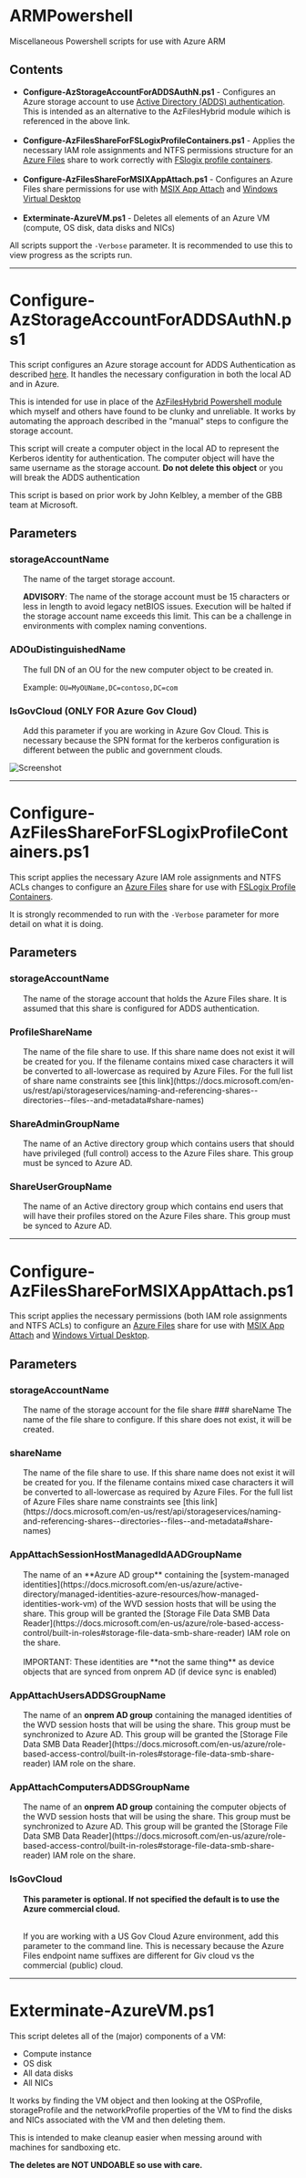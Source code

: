 # ARMPowershell
Miscellaneous Powershell scripts for use with Azure ARM

## Contents


* **Configure-AzStorageAccountForADDSAuthN.ps1** - Configures an Azure storage account to use [Active Directory (ADDS) authentication](https://docs.microsoft.com/en-us/azure/storage/files/storage-files-identity-auth-active-directory-enable).  This is intended as an alternative to the AzFilesHybrid module wihich is referenced in the above link.<br><br>
* **Configure-AzFilesShareForFSLogixProfileContainers.ps1** - Applies the necessary IAM role assignments and NTFS permissions structure for an [Azure Files](https://azure.microsoft.com/en-us/services/storage/files/) share to work correctly with [FSlogix profile containers](https://docs.microsoft.com/en-us/azure/virtual-desktop/fslogix-containers-azure-files).<br><br>
* **Configure-AzFilesShareForMSIXAppAttach.ps1** - Configures an Azure Files share permissions for use with [MSIX App Attach](https://docs.microsoft.com/en-us/azure/virtual-desktop/what-is-app-attach) and [Windows Virtual Desktop](https://azure.microsoft.com/en-us/services/virtual-desktop/)<br><br>
* **Exterminate-AzureVM.ps1** - Deletes all elements of an Azure VM (compute, OS disk, data disks and NICs)


All scripts support the `-Verbose` parameter.  It is recommended to use this to view progress as the scripts run.

---

# Configure-AzStorageAccountForADDSAuthN.ps1


This script configures an Azure storage account for ADDS Authentication as described [here](https://docs.microsoft.com/en-us/azure/storage/files/storage-files-identity-auth-active-directory-enable).  It handles the necessary configuration in both the local AD and in Azure.

This is intended for use in place of the [AzFilesHybrid Powershell module](https://github.com/Azure-Samples/azure-files-samples/releases) which myself and others have found to be clunky and unreliable.  It works by automating the approach described in the "manual" steps to configure the storage account.

This script will create a computer object in the local AD to represent the Kerberos identity for authentication.  The computer object will have the same username as the storage account.  **Do not delete this object** or you will break the ADDS authentication

This script is based on prior work by John Kelbley, a member of the GBB team at Microsoft.

## **Parameters**

### **storageAccountName**

<ul>The name of the target storage account.  

**ADVISORY**: The name of the storage account must be 15 characters or less in length to avoid legacy netBIOS issues.  Execution will be halted if the storage account name exceeds this limit.  This can be a challenge in environments with complex naming conventions.
</ul>


### **ADOuDistinguishedName**
<ul>
The full DN of an OU for the new computer object to be created in.

Example: `OU=MyOUName,DC=contoso,DC=com`
</ul>

### **IsGovCloud** (ONLY FOR Azure Gov Cloud)
<ul>
Add this parameter if you are working in Azure Gov Cloud.  This is necessary because the SPN format for the kerberos configuration is different between the public and government clouds.
</ul>

![Screenshot](https://github.com/hooverken/ARMPowershell/blob/main/Configure-AzFilesForADDSAuthNScreenshot.PNG)

---

# Configure-AzFilesShareForFSLogixProfileContainers.ps1

This script applies the necessary Azure IAM role assignments and NTFS ACLs changes to configure an [Azure Files](https://azure.microsoft.com/en-us/services/storage/files/) share for use with [FSLogix Profile Containers](https://docs.microsoft.com/en-us/azure/virtual-desktop/create-file-share). 

It is strongly recommended to run with the `-Verbose` parameter for more detail on what it is doing.

## Parameters

### **storageAccountName**
<ul>
The name of the storage account that holds the Azure Files share.  It is assumed that this share is configured for ADDS authentication.
</ul>

### **ProfileShareName**

<ul>The name of the file share to use.  If this share name does not exist it will be created for you.  If the filename contains mixed case characters it will be converted to all-lowercase as required by Azure Files.  For the full list of share name constraints see [this link](https://docs.microsoft.com/en-us/rest/api/storageservices/naming-and-referencing-shares--directories--files--and-metadata#share-names)
</ul>

### **ShareAdminGroupName**
<ul>The name of an Active directory group which contains users that should have privileged (full control) access to the Azure Files share.  This group must be synced to Azure AD.</ul>

### **ShareUserGroupName**
<ul>The name of an Active directory group which contains end users that will have their profiles stored on the Azure Files share.  This group must be synced to Azure AD.</ul>


---

# Configure-AzFilesShareForMSIXAppAttach.ps1

This script applies the necessary permissions (both IAM role assignments and NTFS ACLs) to configure an [Azure Files](https://azure.microsoft.com/en-us/services/storage/files/) share for use with [MSIX App Attach](https://docs.microsoft.com/en-us/azure/virtual-desktop/what-is-app-attach) and [Windows Virtual Desktop](https://azure.microsoft.com/en-us/services/virtual-desktop/).

## Parameters

### storageAccountName
<ul>The name of the storage account for the file share
### shareName
The name of the file share to configure.  If this share does not exist, it will be created.
</ul>


### **shareName**

<ul>The name of the file share to use.  If this share name does not exist it will be created for you.  If the filename contains mixed case characters it will be converted to all-lowercase as required by Azure Files.  For the full list of Azure Files share name constraints see [this link](https://docs.microsoft.com/en-us/rest/api/storageservices/naming-and-referencing-shares--directories--files--and-metadata#share-names)
</ul>

### **AppAttachSessionHostManagedIdAADGroupName**
<ul>The name of an **Azure AD group** containing the [system-managed identities](https://docs.microsoft.com/en-us/azure/active-directory/managed-identities-azure-resources/how-managed-identities-work-vm) of the WVD session hosts that will be using the share.  This group will be granted the [Storage File Data SMB Data Reader](https://docs.microsoft.com/en-us/azure/role-based-access-control/built-in-roles#storage-file-data-smb-share-reader) IAM role on the share.<br><br>
IMPORTANT:  These identities are **not the same thing** as device objects that are synced from onprem AD (if device sync is enabled)
</ul>

### **AppAttachUsersADDSGroupName**
<ul>The name of an <b>onprem AD group</b> containing the managed identities of the WVD session hosts that will be using the share.  This group must be synchronized to Azure AD.  This group will be granted the [Storage File Data SMB Data Reader](https://docs.microsoft.com/en-us/azure/role-based-access-control/built-in-roles#storage-file-data-smb-share-reader) IAM role on the share.
</ul>

### **AppAttachComputersADDSGroupName**
<ul>The name of an <b>onprem AD group</b> containing the computer objects of the WVD session hosts that will be using the share.  This group must be synchronized to Azure AD.  This group will be granted the [Storage File Data SMB Data Reader](https://docs.microsoft.com/en-us/azure/role-based-access-control/built-in-roles#storage-file-data-smb-share-reader) IAM role on the share.
</ul>

### **IsGovCloud**
<ul><b>This parameter is optional.  If not specified the default is to use the Azure commercial cloud.</b><br><br>

If you are working with a US Gov Cloud Azure environment, add this parameter to the command line.  This is necessary because the Azure Files endpoint name suffixes are different for Giv cloud vs the commercial (public) cloud.
</ul>

---

# Exterminate-AzureVM.ps1

This script deletes all of the (major) components of a VM:
* Compute instance
* OS disk
* All data disks
* All NICs

It works by finding the VM object and then looking at the OSProfile, storageProfile and the networkProfile properties of the VM to find the disks and NICs associated with the VM and then deleting them.

This is intended to make cleanup easier when messing around with machines for sandboxing etc.  

**The deletes are NOT UNDOABLE so use with care.**